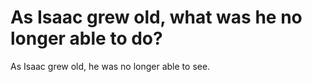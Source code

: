 # As Isaac grew old, what was he no longer able to do?

As Isaac grew old, he was no longer able to see.
